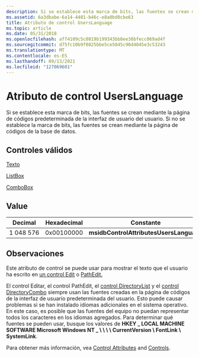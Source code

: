 ```yaml
---
description: Si se establece esta marca de bits, las fuentes se crean mediante la página de códigos predeterminada de la interfaz de usuario del usuario. Si no se establece la marca de bits, las fuentes se crean mediante la página de códigos de la base de datos.
ms.assetid: 6a3dbabe-6a14-4401-b46c-e8a0bd0cbe63
title: Atributo de control UsersLanguage
ms.topic: article
ms.date: 05/31/2018
ms.openlocfilehash: aff4109c5c0819b199343bb8ee38bfecc069ad4f
ms.sourcegitcommit: d75fc10b9f0825bbe5ce5045c90d4045e3c53243
ms.translationtype: MT
ms.contentlocale: es-ES
ms.lasthandoff: 09/13/2021
ms.locfileid: "127069601"
---
```

# <a name="userslanguage-control-attribute"></a>Atributo de control UsersLanguage

Si se establece esta marca de bits, las fuentes se crean mediante la página de códigos predeterminada de la interfaz de usuario del usuario. Si no se establece la marca de bits, las fuentes se crean mediante la página de códigos de la base de datos.

## <a name="valid-controls"></a>Controles válidos

[Texto](text-control.md)

 

[ListBox](listbox-control.md)

 

[ComboBox](combobox-control.md)

## <a name="value"></a>Value



| Decimal | Hexadecimal | Constante                                |
|---------|-------------|-----------------------------------------|
| 1 048 576 | 0x00100000  | **msidbControlAttributesUsersLanguage** |



 

## <a name="remarks"></a>Observaciones

Este atributo de control se puede usar para mostrar el texto que el usuario ha escrito en [un control Edit](edit-control.md) o [PathEdit.](pathedit-control.md)

El control Editar, el control PathEdit, el [control DirectoryList](directorylist-control.md) y el [control DirectoryCombo](directorycombo-control.md) siempre usan las fuentes creadas en la página de códigos de la interfaz de usuario predeterminada del usuario. Esto puede causar problemas si se han instalado idiomas adicionales en el sistema operativo. En este caso, es posible que las fuentes del equipo no puedan representar todos los caracteres en los idiomas agregados. Para determinar qué fuentes se pueden usar, busque los valores de **HKEY \_ LOCAL MACHINE SOFTWARE Microsoft Windows NT \_ \\ \\ \\ \\ CurrentVersion \\ FontLink \\ SystemLink**.

Para obtener más información, vea [Control Attributes](control-attributes.md) and [Controls](controls.md).

 

 



